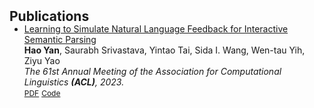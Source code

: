 <h2 id="publications" style="margin: 2px 0px -15px;">Publications</h2>

<div class="publications">
<ul class="bibliography">
<li>
  <div class="col-sm-9" style="position: relative;padding-right: 15px;">
    <div class="title"><a href="https://arxiv.org/pdf/2305.08195.pdf">Learning to Simulate Natural Language Feedback for Interactive Semantic Parsing</a></div>
    <div class="author"><strong>Hao Yan</strong>, Saurabh Srivastava, Yintao Tai, Sida I. Wang, Wen-tau Yih, Ziyu Yao</div>
    <div class="periodical"><em>The 61st Annual Meeting of the Association for Computational Linguistics <strong>(ACL)</strong>, 2023.</em></div>
    <div class="links">
      <a href="https://arxiv.org/pdf/2305.08195.pdf" class="btn btn-sm z-depth-0" role="button" target="_blank" style="font-size:12px;">PDF</a>
      <a href="https://github.com/hyan5/Learning_to_Simulate_NL_Feedback" class="btn btn-sm z-depth-0" role="button" target="_blank" style="font-size:12px;">Code</a>
    </div>
  </div>
</li>

</ul>
</div>
